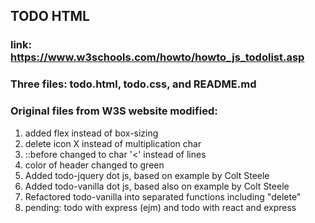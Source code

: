 ## TODO HTML

### link: https://www.w3schools.com/howto/howto_js_todolist.asp

### Three files: todo.html, todo.css, and README.md

### Original files from W3S website modified: 

1. added flex instead of box-sizing
1. delete icon X instead of multiplication char
1. ::before changed to char '<' instead of lines
1. color of header changed to green
1. Added todo-jquery dot js, based on example by Colt Steele
1. Added todo-vanilla dot js, based also on example by Colt Steele
1. Refactored todo-vanilla into separated functions including "delete"
1. pending: todo with express (ejm) and todo with react and express

